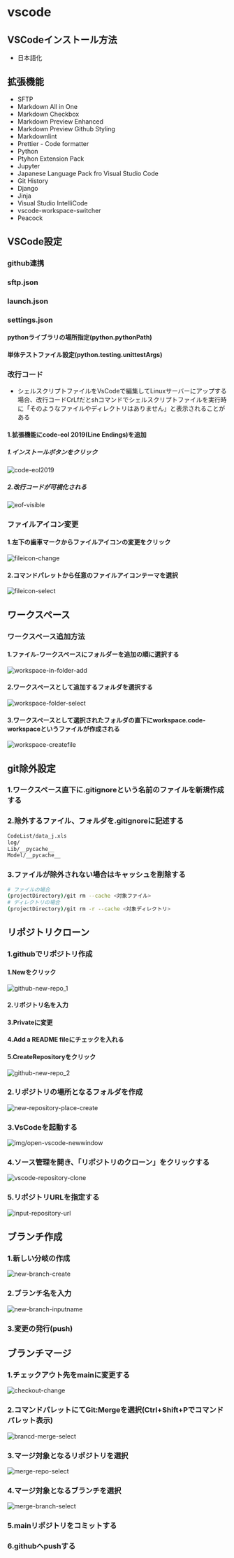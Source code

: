 # vscode

## VSCodeインストール方法

* 日本語化

## 拡張機能

* SFTP
* Markdown All in One
* Markdown Checkbox
* Markdown Preview Enhanced
* Markdown Preview Github Styling
* Markdownlint
* Prettier - Code formatter
* Python
* Ptyhon Extension Pack
* Jupyter
* Japanese Language Pack fro Visual Studio Code
* Git History
* Django
* Jinja
* Visual Studio IntelliCode
* vscode-workspace-switcher
* Peacock

## VSCode設定

### github連携

### sftp.json

### launch.json

### settings.json

#### pythonライブラリの場所指定(python.pythonPath)

#### 単体テストファイル設定(python.testing.unittestArgs)

### 改行コード

* シェルスクリプトファイルをVsCodeで編集してLinuxサーバーにアップする場合、改行コードCrLfだとshコマンドでシェルスクリプトファイルを実行時に「そのようなファイルやディレクトリはありません」と表示されることがある

#### 1.拡張機能にcode-eol 2019(Line Endings)を追加

##### 1.インストールボタンをクリック

![code-eol2019](img/code-eol.png)

##### 2.改行コードが可視化される

![eof-visible](img/eof-visible.png)

### ファイルアイコン変更

#### 1.左下の歯車マークからファイルアイコンの変更をクリック

![fileicon-change](img/fileicon-change.png)

#### 2.コマンドパレットから任意のファイルアイコンテーマを選択

![fileicon-select](img/fileicon-select.png)

## ワークスペース

### ワークスペース追加方法

#### 1.ファイル-ワークスペースにフォルダーを追加の順に選択する

![workspace-in-folder-add](img/workspace_folder_add.png)

#### 2.ワークスペースとして追加するフォルダを選択する

![workspace-folder-select](img/workspace-folder-select.png)

#### 3.ワークスペースとして選択されたフォルダの直下にworkspace.code-workspaceというファイルが作成される

![workspace-createfile](img/workspace-createfile.png)

## git除外設定

### 1.ワークスペース直下に.gitignoreという名前のファイルを新規作成する

### 2.除外するファイル、フォルダを.gitignoreに記述する

```sh
CodeList/data_j.xls
log/
Lib/__pycache__
Model/__pycache__
```

### 3.ファイルが除外されない場合はキャッシュを削除する

```sh
# ファイルの場合
(projectDirectory)/git rm --cache <対象ファイル>
# ディレクトリの場合
(projectDirectory)/git rm -r --cache <対象ディレクトリ>
```

## リポジトリクローン

### 1.githubでリポジトリ作成

#### 1.Newをクリック

![github-new-repo_1](img/github-new-repo_1.png)

#### 2.リポジトリ名を入力

#### 3.Privateに変更

#### 4.Add a README fileにチェックを入れる

#### 5.CreateRepositoryをクリック

![github-new-repo_2](img/github-new-repo_2.png)

### 2.リポジトリの場所となるフォルダを作成

![new-repository-place-create](img/new-repository-place-create.png)

### 3.VsCodeを起動する

![img/open-vscode-newwindow](img/open-vscode-newwindow.png)

### 4.ソース管理を開き、「リポジトリのクローン」をクリックする

![vscode-repository-clone](img/vscode-repository-clone.png)

### 5.リポジトリURLを指定する

![input-repository-url](img/input-repository-url.png)

## ブランチ作成

### 1.新しい分岐の作成

![new-branch-create](img/new-branch-create.png)

### 2.ブランチ名を入力

![new-branch-inputname](img/new-branch-inputname.png)

### 3.変更の発行(push)

## ブランチマージ

### 1.チェックアウト先をmainに変更する

![checkout-change](img/main-branch-select.png)

### 2.コマンドパレットにてGit:Mergeを選択(Ctrl+Shift+Pでコマンドパレット表示)

![brancd-merge-select](img/branch-merge-select.png)

### 3.マージ対象となるリポジトリを選択

![merge-repo-select](img/merge-repo-select.png)

### 4.マージ対象となるブランチを選択

![merge-branch-select](img/merge-branch-select.png)

### 5.mainリポジトリをコミットする

### 6.githubへpushする

